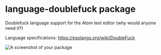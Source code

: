 # language-doublefuck package

Doublefuck language support for the Atom text editor
(why would anyone need it?)

Language specifications: https://esolangs.org/wiki/DoubleFuck

![A screenshot of your package](https://f.cloud.github.com/assets/69169/2290250/c35d867a-a017-11e3-86be-cd7c5bf3ff9b.gif)
